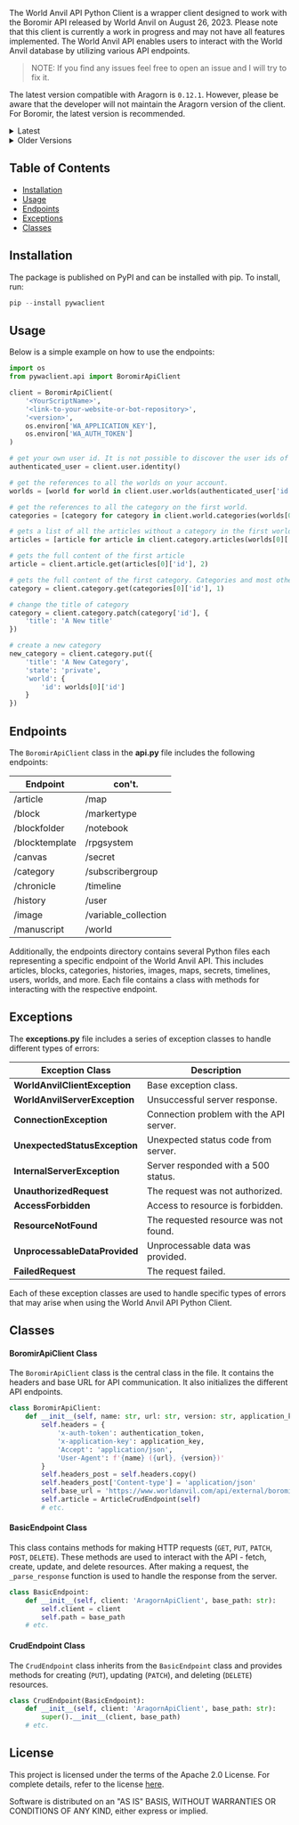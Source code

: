 The World Anvil API Python Client is a wrapper client designed to work with the Boromir API released by World Anvil on August 26, 2023. Please note that this client is currently a work in progress and may not have all features implemented. The World Anvil API enables users to interact with the World Anvil database by utilizing various API endpoints.

> NOTE: If you find any issues feel free to open an issue and I will try to fix it. 

The latest version compatible with Aragorn is `0.12.1`. However, please be aware that the developer will not maintain the Aragorn version of the client. For Boromir, the latest version is recommended.

<details>
<summary>Latest</summary>

For the latest Boromir API Documentation, please visit:

- [Boromir API Documentation](https://www.worldanvil.com/api/external/boromir/documentation) 
- [Boromir API Swagger Documentation](https://www.worldanvil.com/api/external/boromir/swagger-documentation)
</details>

<details>
<summary>Older Versions</summary>

The Aragorn API is deprecated and will be removed in the future. However, if needed, you can still access the Aragorn API Documentation here:
    
- [Aragorn API Documentation](https://www.worldanvil.com/api/aragorn/documentation)
</details>

## Table of Contents

- [Installation](#installation)
- [Usage](#usage)
- [Endpoints](#endpoints)
- [Exceptions](#exceptions)
- [Classes](#classes)

## Installation

The package is published on PyPI and can be installed with pip. To install, run:

```python
pip --install pywaclient
```

## Usage

Below is a simple example on how to use the endpoints:

```python
import os
from pywaclient.api import BoromirApiClient

client = BoromirApiClient(
    '<YourScriptName>',
    '<link-to-your-website-or-bot-repository>',
    '<version>',
    os.environ['WA_APPLICATION_KEY'],
    os.environ['WA_AUTH_TOKEN']
)

# get your own user id. It is not possible to discover the user ids of other users via the API.
authenticated_user = client.user.identity()

# get the references to all the worlds on your account.
worlds = [world for world in client.user.worlds(authenticated_user['id'])]

# get the references to all the category on the first world.
categories = [category for category in client.world.categories(worlds[0]['id'])]

# gets a list of all the articles without a category in the first world
articles = [article for article in client.category.articles(worlds[0]['id'], '-1')]

# gets the full content of the first article
article = client.article.get(articles[0]['id'], 2)

# gets the full content of the first category. Categories and most other resources do not have a granularity of 2.
category = client.category.get(categories[0]['id'], 1)

# change the title of category
category = client.category.patch(category['id'], {
    'title': 'A New title'
})

# create a new category
new_category = client.category.put({
    'title': 'A New Category',
    'state': 'private',
    'world': {
        'id': worlds[0]['id']
    }
})
```

## Endpoints

The `BoromirApiClient` class in the **api.py** file includes the following endpoints:

| **Endpoint**   | **con't.**           |
|----------------|----------------------|
| /article       | /map                 |
| /block         | /markertype          |
| /blockfolder   | /notebook            |
| /blocktemplate | /rpgsystem           |
| /canvas        | /secret              |
| /category      | /subscribergroup     |
| /chronicle     | /timeline            |
| /history       | /user                |
| /image         | /variable_collection |
| /manuscript    | /world               |

Additionally, the endpoints directory contains several Python files each representing a specific endpoint of the World Anvil API. This includes articles, blocks, categories, histories, images, maps, secrets, timelines, users, worlds, and more. Each file contains a class with methods for interacting with the respective endpoint.

## Exceptions

The **exceptions.py** file includes a series of exception classes to handle different types of errors:

| **Exception Class**           | **Description**                         |
|-------------------------------|-----------------------------------------|
| **WorldAnvilClientException** | Base exception class.                   |
| **WorldAnvilServerException** | Unsuccessful server response.           |
| **ConnectionException**       | Connection problem with the API server. |
| **UnexpectedStatusException** | Unexpected status code from server.     |
| **InternalServerException**   | Server responded with a 500 status.     |
| **UnauthorizedRequest**       | The request was not authorized.         |
| **AccessForbidden**           | Access to resource is forbidden.        |
| **ResourceNotFound**          | The requested resource was not found.   |
| **UnprocessableDataProvided** | Unprocessable data was provided.        |
| **FailedRequest**             | The request failed.                     |

Each of these exception classes are used to handle specific types of errors that may arise when using the World Anvil API Python Client.

## Classes

#### BoromirApiClient Class

The `BoromirApiClient` class is the central class in the file. It contains the headers and base URL for API communication. It also initializes the different API endpoints.

```python
class BoromirApiClient:
    def __init__(self, name: str, url: str, version: str, application_key: str, authentication_token: str):
        self.headers = {
            'x-auth-token': authentication_token,
            'x-application-key': application_key,
            'Accept': 'application/json',
            'User-Agent': f'{name} ({url}, {version})'
        }
        self.headers_post = self.headers.copy()
        self.headers_post['Content-type'] = 'application/json'
        self.base_url = 'https://www.worldanvil.com/api/external/boromir/'
        self.article = ArticleCrudEndpoint(self)
        # etc.
```

#### BasicEndpoint Class

This class contains methods for making HTTP requests (`GET`, `PUT`, `PATCH`, `POST`, `DELETE`). These methods are used to interact with the API - fetch, create, update, and delete resources. After making a request, the `_parse_response` function is used to handle the response from the server.

```python
class BasicEndpoint:
    def __init__(self, client: 'AragornApiClient', base_path: str):
        self.client = client
        self.path = base_path
    # etc.
```

#### CrudEndpoint Class

The `CrudEndpoint` class inherits from the `BasicEndpoint` class and provides methods for creating (`PUT`), updating (`PATCH`), and deleting (`DELETE`) resources.

```python
class CrudEndpoint(BasicEndpoint):
    def __init__(self, client: 'AragornApiClient', base_path: str):
        super().__init__(client, base_path)
    # etc.
```

## License

This project is licensed under the terms of the Apache 2.0 License. For complete details, refer to the license [here](http://www.apache.org/licenses/LICENSE-2.0).

Software is distributed on an "AS IS" BASIS, WITHOUT WARRANTIES OR CONDITIONS OF ANY KIND, either express or implied.
